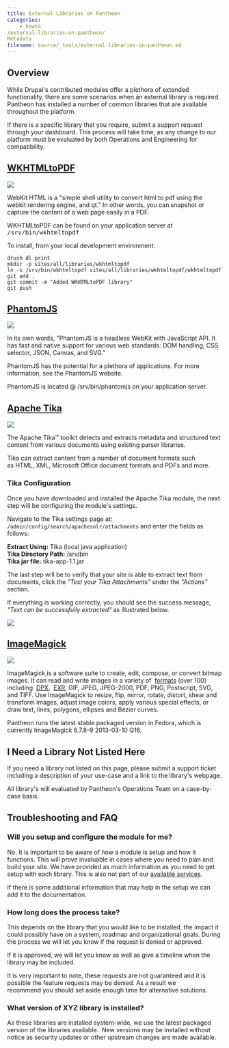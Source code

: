 ```yaml
---
title: External Libraries on Pantheon 
categories:
    - howto
/external-libraries-on-pantheon/
Metadata
filename: source/_tools/external-libraries-on-pantheon.md
---
```


## Overview

While Drupal's contributed modules offer a plethora of extended functionality, there are some scenarios when an external library is required. Pantheon has installed a number of common libraries that are available throughout the platform.

If there is a specific library that you require, submit a support request through your dashboard. This process will take time, as any change to our platform must be evaluated by both Operations and Engineering for compatibility.

<!-- h2 id="pdftk"><a href="http://www.pdflabs.com/tools/pdftk-the-pdf-toolkit">PDFTK - PDF Tool Kit</a></h2>


<p><img alt="" class="basic" src="https://pantheon-systems.desk.com/customer/portal/attachments/110693" style="width: 473px; height: 107px;" /></p>


<p>In its own words: &quot;If PDF is electronic paper, then pdftk is an electronic staple-remover, hole-punch, binder, secret-decoder-ring, and X-Ray-glasses. Pdftk is a simple tool for doing everyday things with PDF documents.&quot;</p>


<p>PDFTK can be found on your application server @ /usr/bin/pdftk. The current version supported on Pantheon is 1.44.</p>


<p>To install, add&nbsp;<br />
To install, first put your development site in SFTP mode. Then, execute the following commands from your local terminal:</p>


<pre class="terminal">
drush @pantheon.SITENAME.ENV dl pdftk token libraries
drush @pantheon.SITENAME.ENV en pdftk
</pre // -->
## [WKHTMLtoPDF](http://code.google.com/p/wkhtmltopdf/)

![](https://pantheon-systems.desk.com/customer/portal/attachments/110694)

WebKit HTML is a "simple shell utility to convert html to pdf using the webkit rendering engine, and qt." In other words, you can snapshot or capture the content of a web page easily in a PDF.

WKHTMLtoPDF can be found on your application server at <tt>/srv/bin/wkhtmltopdf</tt>

To install, from your local development environment:

    drush dl print
    mkdir -p sites/all/libraries/wkhtmltopdf
    ln -s /srv/bin/wkhtmltopdf sites/all/libraries/wkhtmltopdf/wkhtmltopdf
    git add .
    git commit -m "Added WKHTMLtoPDF library"
    git push

## [PhantomJS](http://phantomjs.org/)

![](https://pantheon-systems.desk.com/customer/portal/attachments/110696)

In its own words, "PhantomJS is a headless WebKit with JavaScript API. It has fast and native support for various web standards: DOM handling, CSS selector, JSON, Canvas, and SVG."

PhantomJS has the potential for a plethora of applications. For more information, see the PhantomJS website.

PhantomJS is located @ /srv/bin/phantomjs on your application server.

## [Apache Tika](http://tika.apache.org/)

![](https://pantheon-systems.desk.com/customer/portal/attachments/110698)

The Apache Tika™ toolkit detects and extracts metadata and structured text content from various documents using existing parser libraries.  
  
  
Tika can extract content from a number of document formats such as HTML, XML, Microsoft Office document formats and PDFs and more.

### Tika Configuration

Once you have downloaded and installed the Apache Tika module, the next step will be configuring the module's settings.

Navigate to the Tika settings page at: `/admin/config/search/apachesolr/attachments` and enter the fields as follows:

**Extract Using:** Tika (local java application)  
**Tika Directory Path:** /srv/bin  
**Tika jar file:** tika-app-1.1.jar

The last step will be to verify that your site is able to extract text from documents, click the _"Test your Tika Attachments"_ under the _"Actions"_ section.

If everything is working correctly, you should see the success message, _"Text can be successfully extracted"_ as illustrated below.

![](https://pantheon-systems.desk.com/customer/portal/attachments/137839)

## [ImageMagick](http://www.imagemagick.org)
 ![](http://ftp.sunet.se/pub/multimedia/graphics/ImageMagick/images/logo-fullsize.png)

ImageMagick<u> </u>is a software suite to create, edit, compose, or convert bitmap images. It can read and write images in a variety of  [formats](http://www.imagemagick.org/script/formats.php) (over 100) including  [DPX](http://www.imagemagick.org/script/motion-picture.php),  [EXR](http://www.imagemagick.org/script/high-dynamic-range.php), GIF, JPEG, JPEG-2000, PDF, PNG, Postscript, SVG, and TIFF. Use ImageMagick to resize, flip, mirror, rotate, distort, shear and transform images, adjust image colors, apply various special effects, or draw text, lines, polygons, ellipses and Bézier curves.   
  
  
Pantheon runs the latest stable packaged version in Fedora, which is currently ImageMagick 6.7.8-9 2013-03-10 Q16.

## I Need a Library Not Listed Here

If you need a library not listed on this page, please submit a support ticket including a description of your use-case and a link to the library's webpage.

All library's will evaluated by Pantheon's Operations Team on a case-by-case basis.

## Troubleshooting and FAQ

### Will you setup and configure the module for me?

No. It is important to be aware of how a module is setup and how it functions. This will prove invaluable in cases where you need to plan and build your site. We have provided as much information as you need to get setup with each library. This is also not part of our [available services](/documentation/howto/pantheon-101-getting-started/).

If there is some additional information that may help in the setup we can add it to the documentation.

### How long does the process take?

This depends on the library that you would like to be installed, the impact it could possibly have on a system, roadmap and organizational goals. During the process we will let you know if the request is denied or approved.  
  
  
If it is approved, we will let you know as well as give a timeline when the library may be included.  
  
  
It is very important to note, these requests are not guaranteed and it is possible the feature requests may be denied. As a result we recommend you should set aside enough time for alternative solutions.

### What version of XYZ library is installed?
As these libraries are installed system-wide, we use the latest packaged version of the libraries available.  New versions may be installed without notice as security updates or other upstream changes are made available.

